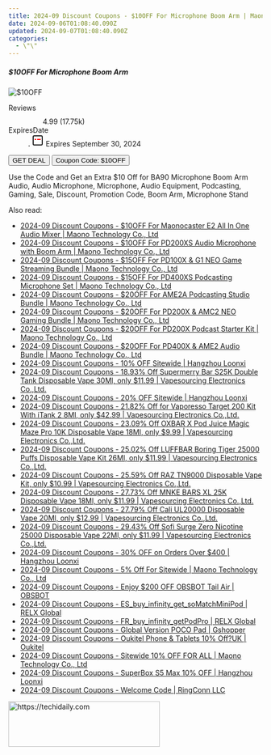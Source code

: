```yaml
---
title: 2024-09 Discount Coupons - $10OFF For Microphone Boom Arm | Maono Technology Co., Ltd
date: 2024-09-06T01:08:40.090Z
updated: 2024-09-07T01:08:40.090Z
categories:
  - \"\"
---
```



<div class="max-w-4xl mx-auto grid grid-cols-1 lg:max-w-5xl lg:gap-x-20 lg:grid-cols-2">
  <div class="relative p-3 col-start-1 row-start-1 flex flex-col-reverse rounded-lg bg-gradient-to-t from-black/75 via-black/0 sm:bg-none sm:row-start-2 sm:p-0 lg:row-start-1">
    <h5 class="mt-1 text-lg font-semibold text-white sm:text-slate-900 md:text-2xl dark:sm:text-white">$10OFF For Microphone Boom Arm</h5>
  </div>
  
  <div class="col-start-1 col-end-3 row-start-1 grid gap-4 sm:mb-6 sm:grid-cols-4 lg:col-start-2 lg:row-span-6 lg:row-end-6 lg:mb-0 lg:gap-6">
      <img src="&quot;&quot;" onClick="javascript:window.open(decodeURIComponent('%22https%3A%2F%2Fwww.shareasale.com%2Fu.cfm%3Fd%3D1117640%26m%3D156155%26u%3D4338022%22'), '_blank');void(0);" alt="$10OFF" class="h-60 w-full rounded-lg object-cover sm:col-span-2 sm:h-52 lg:col-span-full" loading="lazy" />
    
  </div>
  <dl class="row-start-2 mt-4 flex items-center text-xs font-medium sm:row-start-3 sm:mt-1 md:mt-2.5 lg:row-start-2">
    <dt class="sr-only">Reviews</dt>
    <dd class="flex items-center text-indigo-600 dark:text-indigo-400">
      <svg width="24" height="24" fill="none" aria-hidden="true" class="mr-1 stroke-current dark:stroke-indigo-500">
        <path d="m12 5 2 5h5l-4 4 2.103 5L12 16l-5.103 3L9 14l-4-4h5l2-5Z" stroke-width="2" stroke-linecap="round" stroke-linejoin="round" />
      </svg>
      <span>4.99 <span class="font-normal text-slate-400">(17.75k)</span></span>
    </dd>
    <dt class="sr-only">ExpiresDate</dt>
    <dd class="flex items-center">
      <svg width="2" height="2" aria-hidden="true" fill="currentColor" class="mx-3 text-slate-300">
        <circle cx="1" cy="1" r="1" />
      </svg>
      <svg width="24" height="24" viewBox="0 0 24 24" fill="none" stroke="currentColor" stroke-width="2">
        <rect x="3" y="3" width="18" height="18" rx="2" fill="#fff" />
        <path d="M6 10L18 10" stroke="red" stroke-width="2" fill="none" />
        <path d="M10 6L10 18" stroke="#fff" stroke-width="2" fill="none" />
      </svg>
      Expires September 30, 2024    </dd>
  </dl>
  <div class="col-start-1 row-start-3 mt-4 self-center sm:col-start-2 sm:row-span-2 sm:row-start-2 sm:mt-0 lg:col-start-1 lg:row-start-3 lg:row-end-4 lg:mt-6">
    <button type="button" onClick="javascript:window.open(decodeURIComponent('%22https%3A%2F%2Fwww.shareasale.com%2Fu.cfm%3Fd%3D1117640%26m%3D156155%26u%3D4338022%22'), '_blank');void(0);" class="rounded-lg bg-red-600 px-3 py-2 text-sm font-medium leading-6 text-white">GET DEAL</button>
    <button type="button" onClick="javascript:window.open(decodeURIComponent('%22https%3A%2F%2Fwww.shareasale.com%2Fu.cfm%3Fd%3D1117640%26m%3D156155%26u%3D4338022%22'), '_blank');void(0);" class="border-dashed border-2 border-indigo-600 bg-green-100 text-sm leading-6 font-medium py-2 px-3 rounded-lg">Coupon Code: $10OFF</button>
  </div>
  <p class="col-start-1 mt-4 text-sm leading-6 sm:col-span-2 lg:col-span-1 lg:row-start-4 lg:mt-6 dark:text-slate-400">
    Use the Code and Get an Extra $10 Off for BA90 Microphone Boom Arm 
Audio, Audio Microphone, Microphone, Audio Equipment, Podcasting, Gaming, Sale, Discount, Promotion Code, Boom Arm, Microphone Stand  </p>
</div>
<span class="atpl-alsoreadstyle">Also read:</span>
<div><ul>
<li><a href="https://coupons.techidaily.com/coupon-1117639-share-156155-sale/"><u>2024-09 Discount Coupons - $10OFF For Maonocaster E2 All In One Audio Mixer | Maono Technology Co., Ltd</u></a></li>
<li><a href="https://coupons.techidaily.com/coupon-1117638-share-156155-sale/"><u>2024-09 Discount Coupons - $10OFF For PD200XS Audio Microphone with Boom Arm | Maono Technology Co., Ltd</u></a></li>
<li><a href="https://coupons.techidaily.com/coupon-1117636-share-156155-sale/"><u>2024-09 Discount Coupons - $15OFF For PD100X & G1 NEO Game Streaming Bundle | Maono Technology Co., Ltd</u></a></li>
<li><a href="https://coupons.techidaily.com/coupon-1117637-share-156155-sale/"><u>2024-09 Discount Coupons - $15OFF For PD400XS Podcasting Microphone Set | Maono Technology Co., Ltd</u></a></li>
<li><a href="https://coupons.techidaily.com/coupon-1117635-share-156155-sale/"><u>2024-09 Discount Coupons - $20OFF For AME2A Podcasting Studio Bundle | Maono Technology Co., Ltd</u></a></li>
<li><a href="https://coupons.techidaily.com/coupon-1117615-share-156155-sale/"><u>2024-09 Discount Coupons - $20OFF For PD200X & AMC2 NEO Gaming Bundle | Maono Technology Co., Ltd</u></a></li>
<li><a href="https://coupons.techidaily.com/coupon-1117634-share-156155-sale/"><u>2024-09 Discount Coupons - $20OFF For PD200X Podcast Starter Kit | Maono Technology Co., Ltd</u></a></li>
<li><a href="https://coupons.techidaily.com/coupon-1117604-share-156155-sale/"><u>2024-09 Discount Coupons - $20OFF For PD400X & AME2 Audio Bundle | Maono Technology Co., Ltd</u></a></li>
<li><a href="https://coupons.techidaily.com/coupon-1117607-share-155620-sale/"><u>2024-09 Discount Coupons - 10% OFF Sitewide | Hangzhou Loonxi</u></a></li>
<li><a href="https://coupons.techidaily.com/coupon-1117345-share-90958-sale/"><u>2024-09 Discount Coupons - 18.93% Off Supermerry Bar S25K Double Tank Disposable Vape 30Ml, only $11.99 | Vapesourcing Electronics Co.,Ltd.</u></a></li>
<li><a href="https://coupons.techidaily.com/coupon-1117608-share-155620-sale/"><u>2024-09 Discount Coupons - 20% OFF Sitewide | Hangzhou Loonxi</u></a></li>
<li><a href="https://coupons.techidaily.com/coupon-1037527-share-90958-sale/"><u>2024-09 Discount Coupons - 21.82% Off for Vaporesso Target 200 Kit With iTank 2 8Ml, only $42.99 | Vapesourcing Electronics Co.,Ltd.</u></a></li>
<li><a href="https://coupons.techidaily.com/coupon-1080593-share-90958-sale/"><u>2024-09 Discount Coupons - 23.09% Off OXBAR X Pod Juice Magic Maze Pro 10K Disposable Vape 18Ml, only $9.99 | Vapesourcing Electronics Co.,Ltd.</u></a></li>
<li><a href="https://coupons.techidaily.com/coupon-1104218-share-90958-sale/"><u>2024-09 Discount Coupons - 25.02% Off LUFFBAR Boring Tiger 25000 Puffs Disposable Vape Kit 26Ml, only $11.99 | Vapesourcing Electronics Co.,Ltd.</u></a></li>
<li><a href="https://coupons.techidaily.com/coupon-1064926-share-90958-sale/"><u>2024-09 Discount Coupons - 25.59% Off RAZ TN9000 Disposable Vape Kit, only $10.99 | Vapesourcing Electronics Co.,Ltd.</u></a></li>
<li><a href="https://coupons.techidaily.com/coupon-1117562-share-90958-sale/"><u>2024-09 Discount Coupons - 27.73% Off MNKE BARS XL 25K Disposable Vape 18Ml, only $11.99 | Vapesourcing Electronics Co.,Ltd.</u></a></li>
<li><a href="https://coupons.techidaily.com/coupon-1117344-share-90958-sale/"><u>2024-09 Discount Coupons - 27.79% Off Cali UL20000 Disposable Vape 20Ml, only $12.99 | Vapesourcing Electronics Co.,Ltd.</u></a></li>
<li><a href="https://coupons.techidaily.com/coupon-1117343-share-90958-sale/"><u>2024-09 Discount Coupons - 29.43% Off Sofi Surge Zero Nicotine 25000 Disposable Vape 22Ml, only $11.99 | Vapesourcing Electronics Co.,Ltd.</u></a></li>
<li><a href="https://coupons.techidaily.com/coupon-1117609-share-155620-sale/"><u>2024-09 Discount Coupons - 30% OFF on Orders Over $400 | Hangzhou Loonxi</u></a></li>
<li><a href="https://coupons.techidaily.com/coupon-1117603-share-156155-sale/"><u>2024-09 Discount Coupons - 5% Off For Sitewide | Maono Technology Co., Ltd</u></a></li>
<li><a href="https://coupons.techidaily.com/coupon-1104829-share-114666-sale/"><u>2024-09 Discount Coupons - Enjoy $200 OFF OBSBOT Tail Air | OBSBOT</u></a></li>
<li><a href="https://coupons.techidaily.com/coupon-1117301-share-92020-sale/"><u>2024-09 Discount Coupons - ES_buy_infinity_get_soMatchMiniPod | RELX Global</u></a></li>
<li><a href="https://coupons.techidaily.com/coupon-1117302-share-92020-sale/"><u>2024-09 Discount Coupons - FR_buy_infinity_getPodPro | RELX Global</u></a></li>
<li><a href="https://coupons.techidaily.com/coupon-1117851-share-97331-sale/"><u>2024-09 Discount Coupons - Global Version POCO Pad | Gshopper</u></a></li>
<li><a href="https://coupons.techidaily.com/coupon-1117277-share-128178-sale/"><u>2024-09 Discount Coupons - Oukitel Phone & Tablets 10% Off?UK | Oukitel</u></a></li>
<li><a href="https://coupons.techidaily.com/coupon-1116356-share-156155-sale/"><u>2024-09 Discount Coupons - Sitewide 10% OFF FOR ALL | Maono Technology Co., Ltd</u></a></li>
<li><a href="https://coupons.techidaily.com/coupon-1116765-share-155620-sale/"><u>2024-09 Discount Coupons - SuperBox S5 Max 10% OFF | Hangzhou Loonxi</u></a></li>
<li><a href="https://coupons.techidaily.com/coupon-1111558-share-154268-sale/"><u>2024-09 Discount Coupons - Welcome Code | RingConn LLC</u></a></li>
</ul></div>

<ins class="adsbygoogle"
      style="display:block"
      data-ad-client="ca-pub-7571918770474297"
      data-ad-slot="8358498916"
      data-ad-format="auto"
      data-full-width-responsive="true"></ins>
<!-- affiliate ads begin -->
<a href="https://aidotcom.pxf.io/c/5597632/2129041/19576" target="_top" id="2129041">
  <img src="//a.impactradius-go.com/display-ad/19576-2129041" border="0" alt="https://techidaily.com" width="300" height="90"/>
</a>
<img height="0" width="0" src="https://aidotcom.pxf.io/i/5597632/2129041/19576" style="position:absolute;visibility:hidden;" border="0" />
<!-- affiliate ads end -->